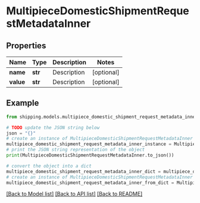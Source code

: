 # MultipieceDomesticShipmentRequestMetadataInner


## Properties

Name | Type | Description | Notes
------------ | ------------- | ------------- | -------------
**name** | **str** | Description | [optional] 
**value** | **str** | Description | [optional] 

## Example

```python
from shipping.models.multipiece_domestic_shipment_request_metadata_inner import MultipieceDomesticShipmentRequestMetadataInner

# TODO update the JSON string below
json = "{}"
# create an instance of MultipieceDomesticShipmentRequestMetadataInner from a JSON string
multipiece_domestic_shipment_request_metadata_inner_instance = MultipieceDomesticShipmentRequestMetadataInner.from_json(json)
# print the JSON string representation of the object
print(MultipieceDomesticShipmentRequestMetadataInner.to_json())

# convert the object into a dict
multipiece_domestic_shipment_request_metadata_inner_dict = multipiece_domestic_shipment_request_metadata_inner_instance.to_dict()
# create an instance of MultipieceDomesticShipmentRequestMetadataInner from a dict
multipiece_domestic_shipment_request_metadata_inner_from_dict = MultipieceDomesticShipmentRequestMetadataInner.from_dict(multipiece_domestic_shipment_request_metadata_inner_dict)
```
[[Back to Model list]](../README.md#documentation-for-models) [[Back to API list]](../README.md#documentation-for-api-endpoints) [[Back to README]](../README.md)


